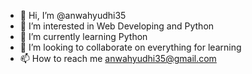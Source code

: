 - 👋 Hi, I’m @anwahyudhi35
- 👀 I’m interested in Web Developing and Python
- 🌱 I’m currently learning Python
- 💞️ I’m looking to collaborate on everything for learning
- 📫 How to reach me anwahyudhi35@gmail.com

<!---
anwahyudhi35/anwahyudhi35 is a ✨ special ✨ repository because its `README.md` (this file) appears on your GitHub profile.
You can click the Preview link to take a look at your changes.
--->
